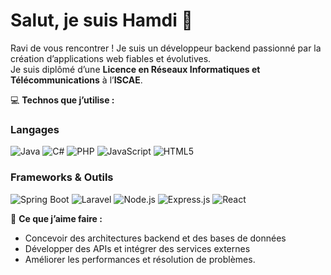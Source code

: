 # Salut, je suis Hamdi 👋

Ravi de vous rencontrer ! Je suis un développeur backend passionné par la création d’applications web fiables et évolutives.  
Je suis diplômé d’une **Licence en Réseaux Informatiques et Télécommunications** à l’**ISCAE**.  

💻 **Technos que j’utilise :**  

### Langages  
![Java](https://img.shields.io/badge/Java-ED8B00?style=for-the-badge&logo=java&logoColor=white)
![C#](https://img.shields.io/badge/C%23-239120?style=for-the-badge&logo=c-sharp&logoColor=white)
![PHP](https://img.shields.io/badge/PHP-777BB4?style=for-the-badge&logo=php&logoColor=white)
![JavaScript](https://img.shields.io/badge/JavaScript-F7DF1E?style=for-the-badge&logo=javascript&logoColor=black)
![HTML5](https://img.shields.io/badge/HTML5-E34F26?style=for-the-badge&logo=html5&logoColor=white)

### Frameworks & Outils  
![Spring Boot](https://img.shields.io/badge/Spring_Boot-6DB33F?style=for-the-badge&logo=spring-boot&logoColor=white)
![Laravel](https://img.shields.io/badge/Laravel-FF2D20?style=for-the-badge&logo=laravel&logoColor=white)
![Node.js](https://img.shields.io/badge/Node.js-43853D?style=for-the-badge&logo=node.js&logoColor=white)
![Express.js](https://img.shields.io/badge/Express.js-000000?style=for-the-badge&logo=express&logoColor=white)
![React](https://img.shields.io/badge/React-20232A?style=for-the-badge&logo=react&logoColor=61DAFB)

🚀 **Ce que j’aime faire :**  
- Concevoir des architectures backend et des bases de données  
- Développer des APIs et intégrer des services externes  
- Améliorer les performances et résolution de problèmes.
